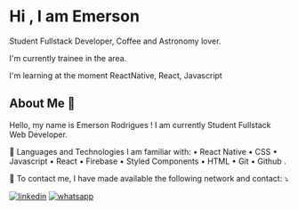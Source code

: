 # Hi , I am Emerson
Student Fullstack Developer, Coffee and Astronomy lover.

I'm currently trainee in the area.

I'm learning at the moment ReactNative, React, Javascript


## About Me 💜
Hello, my name is Emerson Rodrigues ! I am currently Student Fullstack Web Developer.

🦄 Languages and Technologies I am familiar with: • React Native • CSS • Javascript • React • Firebase • Styled Components • HTML • Git • Github .

💌 To contact me, I have made available the following network and contact: ⤵️


[![linkedin](https://img.shields.io/badge/linkedin-0A66C2?style=for-the-badge&logo=linkedin&logoColor=white)](https://www.linkedin.com/in/emerson-rodriguesz/) 
[![whatsapp](https://img.shields.io/badge/WhatsApp-25D366?style=for-the-badge&logo=whatsapp&logoColor=white)](https://wa.me/5511971433297?text=Ol%C3%A1+Emerson%2C+tudo+bem+%3F)
